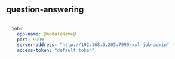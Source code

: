 ##  question-answering
```yml

  job:
    app-name: @moduleName@
    port: 9999
    server-address: "http://192.168.3.205:7999/xxl-job-admin"
    access-token: "default_token"
```
